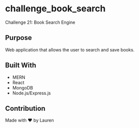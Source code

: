 # challenge_book_search
Challenge 21: Book Search Engine

## Purpose
Web application that allows the user to search and save books.

## Built With
* MERN
* React
* MongoDB
* Node.js/Express.js

## Contribution
Made with :heart: by Lauren

